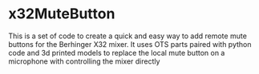 # x32MuteButton
This is a set of code to create a quick and easy way to add remote mute buttons for the Berhinger X32 mixer.  It uses OTS parts paired with python code and 3d printed models to replace the local mute button on a microphone with controlling the mixer directly
